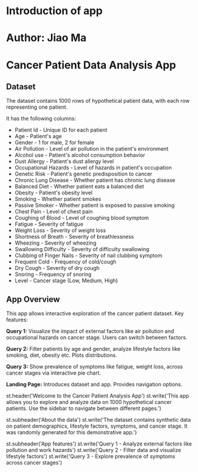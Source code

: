 
# Introduction of app

# Author: Jiao Ma
# Cancer Patient Data Analysis App

## Dataset 

The dataset contains 1000 rows of hypothetical patient data, with each row representing one patient.

It has the following columns:

- Patient Id - Unique ID for each patient 
- Age - Patient's age
- Gender - 1 for male, 2 for female
- Air Pollution - Level of air pollution in the patient's environment
- Alcohol use - Patient's alcohol consumption behavior  
- Dust Allergy - Patient's dust allergy level
- Occupational Hazards - Level of hazards in patient's occupation
- Genetic Risk - Patient's genetic predisposition to cancer
- Chronic Lung Disease - Whether patient has chronic lung disease 
- Balanced Diet - Whether patient eats a balanced diet
- Obesity - Patient's obesity level
- Smoking - Whether patient smokes
- Passive Smoker - Whether patient is exposed to passive smoking
- Chest Pain - Level of chest pain
- Coughing of Blood - Level of coughing blood symptom
- Fatigue - Severity of fatigue
- Weight Loss - Severity of weight loss
- Shortness of Breath - Severity of breathlessness 
- Wheezing - Severity of wheezing
- Swallowing Difficulty - Severity of difficulty swallowing
- Clubbing of Finger Nails - Severity of nail clubbing symptom
- Frequent Cold - Frequency of cold/cough
- Dry Cough - Severity of dry cough
- Snoring - Frequency of snoring
- Level - Cancer stage (Low, Medium, High)

## App Overview

This app allows interactive exploration of the cancer patient dataset. Key features:

**Query 1:** Visualize the impact of external factors like air pollution and occupational hazards on cancer stage. Users can switch between factors.

**Query 2:** Filter patients by age and gender, analyze lifestyle factors like smoking, diet, obesity etc. Plots distributions.

**Query 3:** Show prevalence of symptoms like fatigue, weight loss, across cancer stages via interactive pie chart.

**Landing Page:** Introduces dataset and app. Provides navigation options.

st.header('Welcome to the Cancer Patient Analysis App')
st.write('This app allows you to explore and analyze data on 1000 hypothetical cancer patients. Use the sidebar to navigate between different pages.')

st.subheader('About the data')
st.write('The dataset contains synthetic data on patient demographics, lifestyle factors, symptoms, and cancer stage. It was randomly generated for this demonstrative app.')

st.subheader('App features')
st.write('Query 1 - Analyze external factors like pollution and work hazards')
st.write('Query 2 - Filter data and visualize lifestyle factors') 
st.write('Query 3 - Explore prevalence of symptoms across cancer stages')

